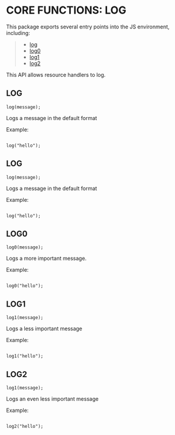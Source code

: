 


# CORE FUNCTIONS: LOG




This package exports several entry points into the JS environment,
including:

> * [log](#log)
> * [log0](#log0)
> * [log1](#log1)
> * [log2](#log2)

This API allows resource handlers to log.

## LOG
<a name="log"></a>
`log(message);`

Logs a message in the default format

Example:

```

log("hello");

```

## LOG
<a name="log"></a>
`log(message);`

Logs a message in the default format

Example:

```

log("hello");

```

## LOG0
<a name="log0"></a>
`log0(message);`

Logs a more important message.

Example:

```

log0("hello");

```

## LOG1
<a name="log1"></a>
`log1(message);`

Logs a less important message

Example:

```

log1("hello");

```

## LOG2
<a name="log1"></a>
`log1(message);`

Logs an even less important message

Example:

```

log2("hello");

```


